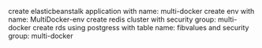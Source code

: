 create elasticbeanstalk application with name: multi-docker
create env with name: MultiDocker-env
create redis cluster with security group: multi-docker
create rds using postgress with table name: fibvalues and security group: multi-docker
